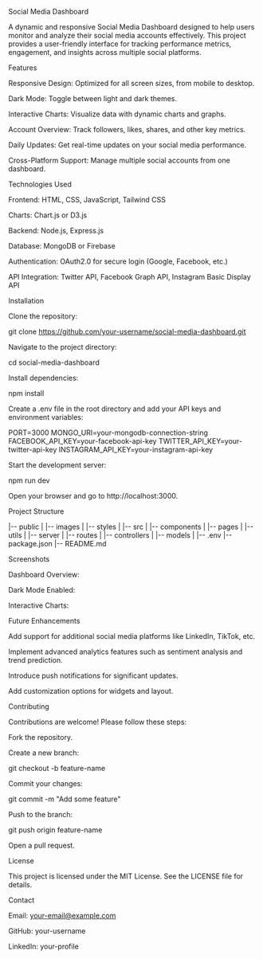 Social Media Dashboard

A dynamic and responsive Social Media Dashboard designed to help users monitor and analyze their social media accounts effectively. This project provides a user-friendly interface for tracking performance metrics, engagement, and insights across multiple social platforms.

Features

Responsive Design: Optimized for all screen sizes, from mobile to desktop.

Dark Mode: Toggle between light and dark themes.

Interactive Charts: Visualize data with dynamic charts and graphs.

Account Overview: Track followers, likes, shares, and other key metrics.

Daily Updates: Get real-time updates on your social media performance.

Cross-Platform Support: Manage multiple social accounts from one dashboard.

Technologies Used

Frontend: HTML, CSS, JavaScript, Tailwind CSS

Charts: Chart.js or D3.js

Backend: Node.js, Express.js

Database: MongoDB or Firebase

Authentication: OAuth2.0 for secure login (Google, Facebook, etc.)

API Integration: Twitter API, Facebook Graph API, Instagram Basic Display API

Installation

Clone the repository:

git clone https://github.com/your-username/social-media-dashboard.git

Navigate to the project directory:

cd social-media-dashboard

Install dependencies:

npm install

Create a .env file in the root directory and add your API keys and environment variables:

PORT=3000
MONGO_URI=your-mongodb-connection-string
FACEBOOK_API_KEY=your-facebook-api-key
TWITTER_API_KEY=your-twitter-api-key
INSTAGRAM_API_KEY=your-instagram-api-key

Start the development server:

npm run dev

Open your browser and go to http://localhost:3000.

Project Structure

|-- public
|   |-- images
|   |-- styles
|
|-- src
|   |-- components
|   |-- pages
|   |-- utils
|
|-- server
|   |-- routes
|   |-- controllers
|   |-- models
|
|-- .env
|-- package.json
|-- README.md

Screenshots

Dashboard Overview:


Dark Mode Enabled:


Interactive Charts:


Future Enhancements

Add support for additional social media platforms like LinkedIn, TikTok, etc.

Implement advanced analytics features such as sentiment analysis and trend prediction.

Introduce push notifications for significant updates.

Add customization options for widgets and layout.

Contributing

Contributions are welcome! Please follow these steps:

Fork the repository.

Create a new branch:

git checkout -b feature-name

Commit your changes:

git commit -m "Add some feature"

Push to the branch:

git push origin feature-name

Open a pull request.

License

This project is licensed under the MIT License. See the LICENSE file for details.

Contact

Email: your-email@example.com

GitHub: your-username

LinkedIn: your-profile
